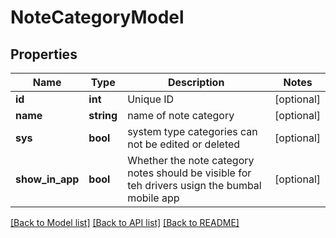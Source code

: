 # NoteCategoryModel

## Properties
Name | Type | Description | Notes
------------ | ------------- | ------------- | -------------
**id** | **int** | Unique ID | [optional] 
**name** | **string** | name of note category | [optional] 
**sys** | **bool** | system type categories can not be edited or deleted | [optional] 
**show_in_app** | **bool** | Whether the note category notes should be visible for teh drivers usign the bumbal mobile app | [optional] 

[[Back to Model list]](../README.md#documentation-for-models) [[Back to API list]](../README.md#documentation-for-api-endpoints) [[Back to README]](../README.md)


